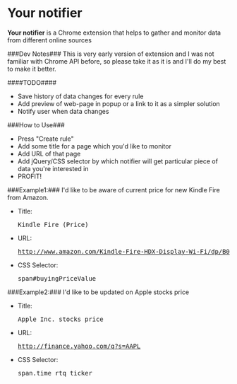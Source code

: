 Your notifier
=============

<b>Your notifier</b> is a Chrome extension that helps to gather and monitor data from different online sources

###Dev Notes###
This is very early version of extension and I was not familiar with Chrome API before, so please take it as it is and I'll do my best to make it better.

####TODO####
- Save history of data changes for every rule 
- Add preview of web-page in popup or a link to it as a simpler solution
- Notify user when data changes

###How to Use###
- Press "Create rule"
- Add some title for a page which you'd like to monitor
- Add URL of that page
- Add jQuery/CSS selector by which notifier will get particular piece of data you're interested in
- PROFIT!

###Example1:###
I'd like to be aware of current price for new Kindle Fire from Amazon.
- Title: <pre>Kindle Fire (Price)</pre>
- URL: <pre>http://www.amazon.com/Kindle-Fire-HDX-Display-Wi-Fi/dp/B00BWYQ9YE/ref=sr_tr_1?s=digital-text&ie=UTF8&qid=1385503461&sr=1-1&keywords=kindle+fire</pre>
- CSS Selector: <pre>span#buyingPriceValue</pre>

###Example2:###
I'd like to be updated on Apple stocks price
- Title: <pre>Apple Inc. stocks price</pre>
- URL: <pre>http://finance.yahoo.com/q?s=AAPL</pre>
- CSS Selector: <pre>span.time_rtq_ticker</pre>
